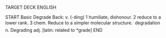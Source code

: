 TARGET DECK
ENGLISH

START
Basic
Degrade
Back: v. (-ding) 1 humiliate, dishonour. 2 reduce to a lower rank. 3 chem. Reduce to a simpler molecular structure.  degradation n. Degrading adj. [latin: related to *grade]
END
